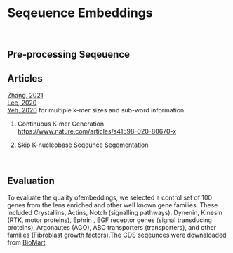 # Seqeuence Embeddings    


<br>

## Pre-processing Seqeuence

## Articles
[Zhang, 2021](https://www.nature.com/articles/s41598-020-80670-x)    
[Lee, 2020](https://www.researchgate.net/publication/342664308_Using_deep_neural_networks_and_biological_subwords_to_detect_protein_S-sulfenylation_sites)   
[Yeh, 2020](https://www.frontiersin.org/articles/10.3389/fbioe.2019.00305/full) for multiple k-mer sizes and sub-word information

1. Continuous K-mer Generation  
https://www.nature.com/articles/s41598-020-80670-x


2. Skip K-nucleobase Seqeunce Segementation 

<br>

## Evaluation
To evaluate the quality ofembeddings, we selected a control set of 100 genes from the lens enriched and other well known gene families. These included Crystallins, Actins, Notch (signalling pathways), Dynenin, Kinesin (RTK, motor proteins), Ephrin , EGF receptor genes (signal transducing proteins), Argonautes (AGO), ABC transporters (transporters), and other families (Fibroblast growth factors).The CDS seqeunces were downaloaded from [BioMart](http://www.ensembl.org/biomart/martview/).





